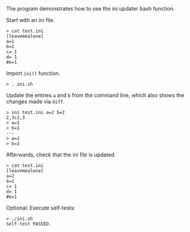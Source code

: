 The program demonstrates how to use the ini updater bash function.

Start with an ini file.

    > cat test.ini
    [leavemealone]
    a=1
    b=1
    c= 1
    d= 1
    #e=1
     

Import `ini()` function.

    > . ini.sh

Update the entries `a` and `b`  from the command line, which also shows the changes made via `diff`.

    > ini test.ini a=2 b=2
    2,3c2,3
    < a=1
    < b=1
    ---
    > a=2
    > b=2

Afterwards, check that the ini file is updated.

    > cat test.ini
    [leavemealone]
    a=2
    b=2
    c= 1
    d= 1
    #e=1

Optional: Execute self-tests:

    > ./ini.sh
    Self-test PASSED.
